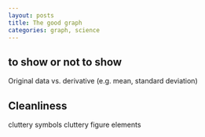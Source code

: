 ```yaml
---
layout: posts
title: The good graph
categories: graph, science
--- 
```


## to show or not to show
Original data vs. derivative (e.g. mean, standard deviation)


## Cleanliness
cluttery symbols
cluttery figure elements